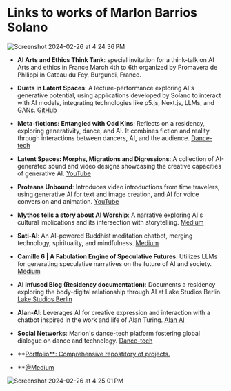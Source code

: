 # Links to works of Marlon Barrios Solano

![Screenshot 2024-02-26 at 4 24 36 PM](https://github.com/marlonbarrios/selection-of-works/assets/90220317/cb0db104-0cb0-4b30-b303-24cdfe8437d5)

- **AI Arts and Ethics Think Tank**: special invitation for a think-talk on AI Arts and ethics in France March 4th to 6th organized by Promavera de Philippi in Cateau du Fey, Burgundi, France.
  
- **Duets in Latent Spaces**: A lecture-performance exploring AI's generative potential, using applications developed by Solano to interact with AI models, integrating technologies like p5.js, Next.js, LLMs, and GANs. [GitHub](https://github.com/marlonbarrios/duets-in-latent-space)

- **Meta-fictions: Entangled with Odd Kins**: Reflects on a residency, exploring generativity, dance, and AI. It combines fiction and reality through interactions between dancers, AI, and the audience. [Dance-tech](https://dance-tech.net/profiles/blogs/meta-fictions-entangled-with-odd-kins)

- **Latent Spaces: Morphs, Migrations and Digressions**: A collection of AI-generated sound and video designs showcasing the creative capacities of generative AI. [YouTube](https://www.youtube.com/playlist?list=PLC2ijZ2U-avigrHibNpeudp2hd4hrAWrS)

- **Proteans Unbound**: Introduces video introductions from time travelers, using generative AI for text and image creation, and AI for voice conversion and animation. [YouTube](https://www.youtube.com/playlist?list=PLC2ijZ2U-avgaSxiCO-ZA8wuiLFVsN4ez)

- **Mythos tells a story about AI Worship**: A narrative exploring AI's cultural implications and its intersection with storytelling. [Medium](https://medium.com/@marlon_21867/mythos-tells-a-story-about-ai-worship-3165e4ec0617)

- **Sati-AI**: An AI-powered Buddhist meditation chatbot, merging technology, spirituality, and mindfulness. [Medium](https://sati-ai.app/)

- **Camille 6 | A Fabulation Engine of Speculative Futures**: Utilizes LLMs for generating speculative narratives on the future of AI and society. [Medium](https://medium.com/@marlon_21867/camile-6-a-fabulation-engine-of-speculative-futures-7d6ed8b3eb19)

- **AI infused Blog (Residency documentation)**: Documents a residency exploring the body-digital relationship through AI at Lake Studios Berlin. [Lake Studios Berlin](https://lakestudiosberlin.com/event/body-digital-no-3/)

- **Alan-AI**: Leverages AI for creative expression and interaction with a chatbot inspired in the work and life of Alan Turing. [Alan AI](https://www.alan-ai.app/)

- **Social Networks**: Marlon's dance-tech platform fostering global dialogue on dance and technology. [Dance-tech](https://dance-tech.net/)

- **[Portfolio**: Comprehensive repostitory of projects.](https://marlonbarrios.github.io/)

- **[@Medium](https://medium.com/@marlon_21867)

![Screenshot 2024-02-26 at 4 25 01 PM](https://github.com/marlonbarrios/selection-of-works/assets/90220317/3b782e34-ceae-4a10-8278-4bceb5683dca)
